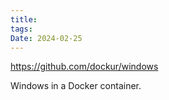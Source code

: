 ```yaml
---
title: 
tags: 
Date: 2024-02-25
---
```

<https://github.com/dockur/windows>

Windows in a Docker container.
# 